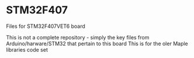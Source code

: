 # STM32F407
Files for STM32F407VET6 board

This is not a complete repository - simply the key files from Arduino/harware/STM32 that pertain to this board
This is for the oler Maple libraries code set


